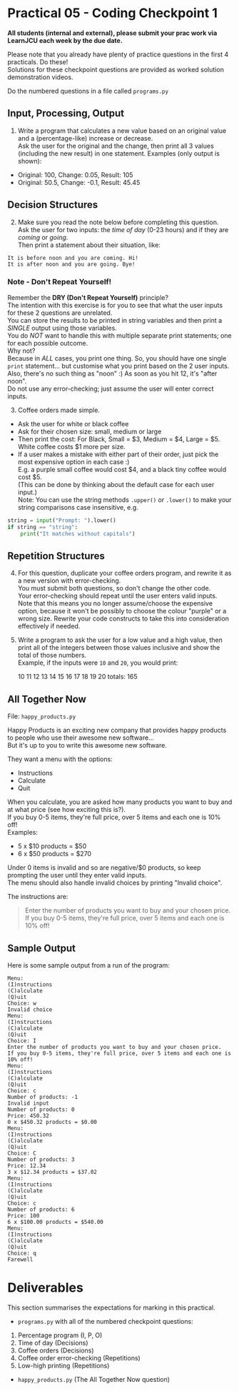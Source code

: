 # Practical 05 - Coding Checkpoint 1 

**All students (internal and external), please submit your prac work via LearnJCU each week by the due date.**  

Please note that you already have plenty of practice questions in the first 4 practicals. Do these!  
Solutions for these checkpoint questions are provided as worked solution demonstration videos.

Do the numbered questions in a file called `programs.py`

## Input, Processing, Output

1. Write a program that calculates a new value based on an original value and a (percentage-like) increase or decrease.  
Ask the user for the original and the change, then print all 3 values (including the new result) in one statement.
Examples (only output is shown):

- Original: 100, Change: 0.05, Result: 105
- Original: 50.5, Change: -0.1, Result: 45.45

## Decision Structures

2. Make sure you read the note below before completing this question.  
   Ask the user for two inputs: the *time of day* (0-23 hours) and if they are *coming* or *going*.  
   Then print a statement about their situation, like:  
```
It is before noon and you are coming. Hi!  
It is after noon and you are going. Bye!
```

### Note - Don't Repeat Yourself! 
Remember the **DRY (Don't Repeat Yourself)** principle?  
The intention with this exercise is for you to see that what the user inputs for these 2 questions are unrelated.  
You can store the results to be printed in string variables and then print a _SINGLE_ output using those variables.  
You do _NOT_ want to handle this with multiple separate print statements; one for each possible outcome.  
Why not?  
Because in _ALL_ cases, you print one thing. So, you should have one single `print` statement... 
but customise what you print based on the 2 user inputs.  
Also, there's no such thing as "noon" :) As soon as you hit 12, it's "after noon".  
Do not use any error-checking; just assume the user will enter correct inputs.

3. Coffee orders made simple.  

- Ask the user for white or black coffee  
- Ask for their chosen size: small, medium or large
- Then print the cost: For Black, Small = $3, Medium = $4, Large = $5. White coffee costs $1 more per size.  
- If a user makes a mistake with either part of their order, just pick the most expensive option in each case :)  
E.g. a purple small coffee would cost $4, and a black tiny coffee would cost $5.  
(This can be done by thinking about the default case for each user input.)    
Note: You can use the string methods `.upper()` or `.lower()` to make your string comparisons case insensitive, e.g.  

```python
string = input("Prompt: ").lower()
if string == "string":
    print("It matches without capitals")
```

## Repetition Structures
4. For this question, duplicate your coffee orders program, and rewrite it as a new version with error-checking.  
   You must submit both questions, so don't change the other code.  
   Your error-checking should repeat until the user enters valid inputs. Note that this means you no longer 
   assume/choose the expensive option, because it won't be possibly to choose the colour "purple" or a wrong size. 
   Rewrite your code constructs to take this into consideration effectively if needed.

5. Write a program to ask the user for a low value and a high value, then print all of the integers between those values inclusive and show the total of those numbers.  
Example, if the inputs were `10` and `20`, you would print:  

    10 11 12 13 14 15 16 17 18 19 20 totals: 165 

## All Together Now
File: `happy_products.py`

Happy Products is an exciting new company that provides happy products to people who use their awesome new software...  
But it's up to you to write this awesome new software.

They want a menu with the options:

- Instructions
- Calculate
- Quit

When you calculate, you are asked how many products you want to buy and at what price (see how exciting this is?).  
If you buy 0-5 items, they're full price, over 5 items and each one is 10% off!  
Examples:  

- 5 x $10 products = $50
- 6 x $50 products = $270

Under 0 items is invalid and so are negative/$0 products, so keep prompting the user until they enter valid inputs.  
The menu should also handle invalid choices by printing "Invalid choice". 

The instructions are:
> Enter the number of products you want to buy and your chosen price.
> If you buy 0-5 items, they're full price, over 5 items and each one is 10% off!

## Sample Output
Here is some sample output from a run of the program:

```
Menu:
(I)nstructions
(C)alculate
(Q)uit
Choice: w
Invalid choice
Menu:
(I)nstructions
(C)alculate
(Q)uit
Choice: I
Enter the number of products you want to buy and your chosen price.
If you buy 0-5 items, they're full price, over 5 items and each one is 10% off!
Menu:
(I)nstructions
(C)alculate
(Q)uit
Choice: c
Number of products: -1
Invalid input
Number of products: 0
Price: 450.32
0 x $450.32 products = $0.00
Menu:
(I)nstructions
(C)alculate
(Q)uit
Choice: C
Number of products: 3
Price: 12.34
3 x $12.34 products = $37.02
Menu:
(I)nstructions
(C)alculate
(Q)uit
Choice: c
Number of products: 6
Price: 100
6 x $100.00 products = $540.00
Menu:
(I)nstructions
(C)alculate
(Q)uit
Choice: q
Farewell
```

# Deliverables
This section summarises the expectations for marking in this practical.

- `programs.py` with all of the numbered checkpoint questions:
 
1. Percentage program (I, P, O)
2. Time of day (Decisions)
3. Coffee orders (Decisions)
4. Coffee order error-checking (Repetitions)
5. Low-high printing (Repetitions)

- `happy_products.py` (The All Together Now question)
